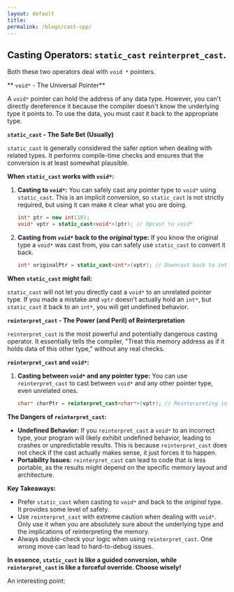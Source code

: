 ```yaml
---
layout: default
title:
permalink: /blogs/cast-cpp/
---
```


## Casting Operators: `static_cast` `reinterpret_cast`.

Both these two operators deal with `void *` pointers.

** `void*` - The Universal Pointer**

A `void*` pointer can hold the address of any data type. However, you can't directly dereference it because the compiler doesn't know the underlying type it points to. To use the data, you must cast it back to the appropriate type.

**`static_cast` - The Safe Bet (Usually)**

`static_cast` is generally considered the safer option when dealing with related types. It performs compile-time checks and ensures that the conversion is at least somewhat plausible.

**When `static_cast` works with `void*`:**

1. **Casting to `void*`:** You can safely cast any pointer type to `void*` using `static_cast`. This is an implicit conversion, so `static_cast` is not strictly required, but using it can make it clear what you are doing.

    ```cpp
    int* ptr = new int(10);
    void* vptr = static_cast<void*>(ptr); // Upcast to void*
    ```

2. **Casting from `void*` back to the *original* type:**  If you know the original type a `void*` was cast from, you can safely use `static_cast` to convert it back.

    ```cpp
    int* originalPtr = static_cast<int*>(vptr); // Downcast back to int*
    ```

**When `static_cast` might fail:**

`static_cast` will not let you directly cast a `void*` to an unrelated pointer type. If you made a mistake and `vptr` doesn't actually hold an `int*`, but `static_cast` it back to an `int*`, you will get undefined behavior.

**`reinterpret_cast` - The Power (and Peril) of Reinterpretation**

`reinterpret_cast` is the most powerful and potentially dangerous casting operator. It essentially tells the compiler, "Treat this memory address as if it holds data of this other type," without any real checks.

**`reinterpret_cast` and `void*`:**

1. **Casting between `void*` and any pointer type:** You can use `reinterpret_cast` to cast between `void*` and any other pointer type, even unrelated ones.

    ```cpp
    char* charPtr = reinterpret_cast<char*>(vptr); // Reinterpreting int* as char*
    ```

**The Dangers of `reinterpret_cast`:**

*   **Undefined Behavior:** If you `reinterpret_cast` a `void*` to an incorrect type, your program will likely exhibit undefined behavior, leading to crashes or unpredictable results. This is because `reinterpret_cast` does not check if the cast actually makes sense, it just forces it to happen.
*   **Portability Issues:** `reinterpret_cast` can lead to code that is less portable, as the results might depend on the specific memory layout and architecture.

**Key Takeaways:**

*   Prefer `static_cast` when casting to `void*` and back to the *original* type. It provides some level of safety.
*   Use `reinterpret_cast` with extreme caution when dealing with `void*`. Only use it when you are absolutely sure about the underlying type and the implications of reinterpreting the memory.
*   Always double-check your logic when using `reinterpret_cast`. One wrong move can lead to hard-to-debug issues.

**In essence, `static_cast` is like a guided conversion, while `reinterpret_cast` is like a forceful override. Choose wisely!**


An interesting point:



